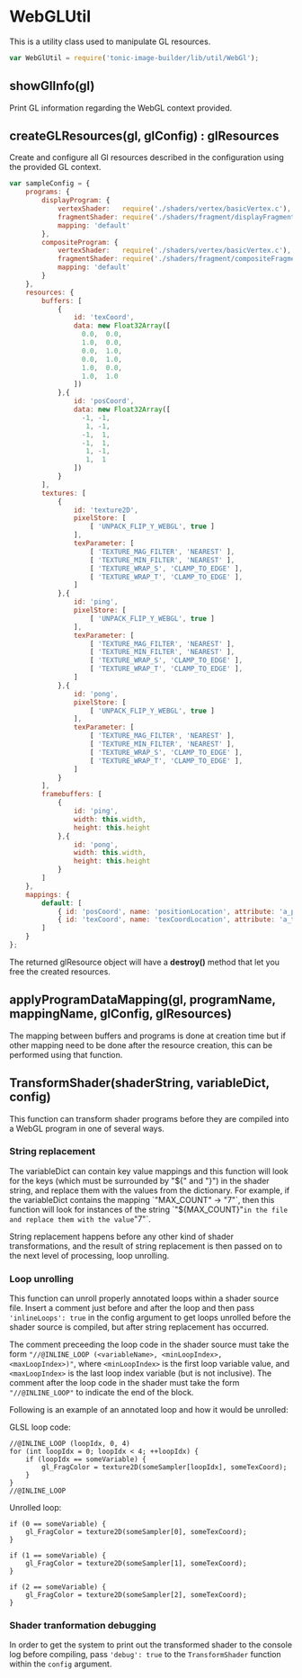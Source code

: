 # WebGLUtil

This is a utility class used to manipulate GL resources.

```js
var WebGlUtil = require('tonic-image-builder/lib/util/WebGl');
```

## showGlInfo(gl)

Print GL information regarding the WebGL context provided.

## createGLResources(gl, glConfig) : glResources

Create and configure all Gl resources described in the configuration using the
provided GL context.

```js
var sampleConfig = {
    programs: {
        displayProgram: {
            vertexShader:   require('./shaders/vertex/basicVertex.c'),
            fragmentShader: require('./shaders/fragment/displayFragment.c'),
            mapping: 'default'
        },
        compositeProgram: {
            vertexShader:   require('./shaders/vertex/basicVertex.c'),
            fragmentShader: require('./shaders/fragment/compositeFragment.c'),
            mapping: 'default'
        }
    },
    resources: {
        buffers: [
            {
                id: 'texCoord',
                data: new Float32Array([
                  0.0,  0.0,
                  1.0,  0.0,
                  0.0,  1.0,
                  0.0,  1.0,
                  1.0,  0.0,
                  1.0,  1.0
                ])
            },{
                id: 'posCoord',
                data: new Float32Array([
                  -1, -1,
                   1, -1,
                  -1,  1,
                  -1,  1,
                   1, -1,
                   1,  1
                ])
            }
        ],
        textures: [
            {
                id: 'texture2D',
                pixelStore: [
                    [ 'UNPACK_FLIP_Y_WEBGL', true ]
                ],
                texParameter: [
                    [ 'TEXTURE_MAG_FILTER', 'NEAREST' ],
                    [ 'TEXTURE_MIN_FILTER', 'NEAREST' ],
                    [ 'TEXTURE_WRAP_S', 'CLAMP_TO_EDGE' ],
                    [ 'TEXTURE_WRAP_T', 'CLAMP_TO_EDGE' ],
                ]
            },{
                id: 'ping',
                pixelStore: [
                    [ 'UNPACK_FLIP_Y_WEBGL', true ]
                ],
                texParameter: [
                    [ 'TEXTURE_MAG_FILTER', 'NEAREST' ],
                    [ 'TEXTURE_MIN_FILTER', 'NEAREST' ],
                    [ 'TEXTURE_WRAP_S', 'CLAMP_TO_EDGE' ],
                    [ 'TEXTURE_WRAP_T', 'CLAMP_TO_EDGE' ],
                ]
            },{
                id: 'pong',
                pixelStore: [
                    [ 'UNPACK_FLIP_Y_WEBGL', true ]
                ],
                texParameter: [
                    [ 'TEXTURE_MAG_FILTER', 'NEAREST' ],
                    [ 'TEXTURE_MIN_FILTER', 'NEAREST' ],
                    [ 'TEXTURE_WRAP_S', 'CLAMP_TO_EDGE' ],
                    [ 'TEXTURE_WRAP_T', 'CLAMP_TO_EDGE' ],
                ]
            }
        ],
        framebuffers: [
            {
                id: 'ping',
                width: this.width,
                height: this.height
            },{
                id: 'pong',
                width: this.width,
                height: this.height
            }
        ]
    },
    mappings: {
        default: [
            { id: 'posCoord', name: 'positionLocation', attribute: 'a_position', format: [ 2, this.gl.FLOAT, false, 0, 0 ] },
            { id: 'texCoord', name: 'texCoordLocation', attribute: 'a_texCoord', format: [ 2, this.gl.FLOAT, false, 0, 0 ] }
        ]
    }
};
```

The returned glResource object will have a __destroy()__ method that let you
free the created resources.

## applyProgramDataMapping(gl, programName, mappingName, glConfig, glResources)

The mapping between buffers and programs is done at creation time but if other
mapping need to be done after the resource creation, this can be performed using
that function.

## TransformShader(shaderString, variableDict, config)

This function can transform shader programs before they are compiled into
a WebGL program in one of several ways.

### String replacement

The variableDict can contain key value mappings and this function will look
for the keys (which must be surrounded by "${" and "}") in the shader string,
and replace them with the values from the dictionary.  For example, if the
variableDict contains the mapping `"MAX_COUNT" -> "7"`, then this function will
look for instances of the string `"${MAX_COUNT}"` in the file and replace them
with the value `"7"`.

String replacement happens before any other kind of shader transformations,
and the result of string replacement is then passed on to the next level of
processing, loop unrolling.

### Loop unrolling

This function can unroll properly annotated loops within a shader source file.
Insert a comment just before and after the loop and then pass
`'inlineLoops': true` in the config argument to get loops unrolled before the
shader source is compiled, but after string replacement has occurred.

The comment preceeding the loop code in the shader source must take the form
`"//@INLINE_LOOP (<variableName>, <minLoopIndex>, <maxLoopIndex>)"`,
where `<minLoopIndex>` is the first loop variable value, and `<maxLoopIndex>`
is the last loop index variable (but is not inclusive).  The comment after
the loop code in the shader must take the form `"//@INLINE_LOOP"` to indicate
the end of the block.

Following is an example of an annotated loop and how it would be unrolled:

GLSL loop code:

```
//@INLINE_LOOP (loopIdx, 0, 4)
for (int loopIdx = 0; loopIdx < 4; ++loopIdx) {
    if (loopIdx == someVariable) {
        gl_FragColor = texture2D(someSampler[loopIdx], someTexCoord);
    }
}
//@INLINE_LOOP
```

Unrolled loop:

```
if (0 == someVariable) {
    gl_FragColor = texture2D(someSampler[0], someTexCoord);
}

if (1 == someVariable) {
    gl_FragColor = texture2D(someSampler[1], someTexCoord);
}

if (2 == someVariable) {
    gl_FragColor = texture2D(someSampler[2], someTexCoord);
}
```

### Shader tranformation debugging

In order to get the system to print out the transformed shader to the console
log before compiling, pass `'debug': true` to the `TransformShader` function
within the `config` argument.